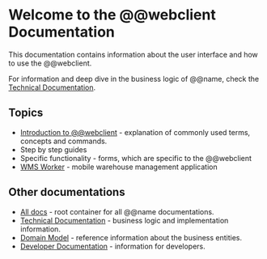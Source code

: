 # Welcome to the @@webclient Documentation

This documentation contains information about the user interface and how to use the @@webclient.

For information and deep dive in the business logic of @@name, check the [Technical Documentation](https://docs.erp.net/tech).

## Topics
 
- [Introduction to @@webclient](./introduction/index.md) - explanation of commonly used terms, concepts and commands.
- Step by step guides
- Specific functionality - forms, which are specific to the @@webclient
- [WMS Worker](.wms-worker/index.md) - mobile warehouse management application

## Other documentations

- [All docs](https://docs.erp.net) - root container for all @@name documentations.
- [Technical Documentation](https://docs.erp.net/tech) - business logic and implementation information.
- [Domain Model](https://erpnetdocs.github.io/model) - reference information about the business entities.
- [Developer Documentation](https://erpnetdocs.github.io/dev) - information for developers.
